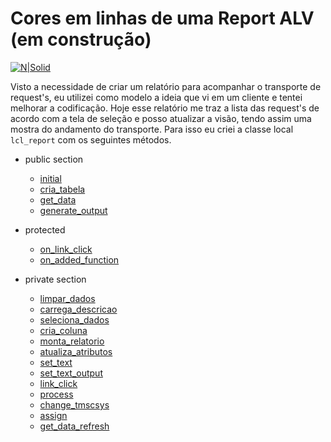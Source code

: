 # Cores em linhas de uma Report ALV (em construção)

[![N|Solid](https://wiki.scn.sap.com/wiki/download/attachments/1710/ABAP%20Development.png?version=1&modificationDate=1446673897000&api=v2)](https://www.sap.com/brazil/developer.html)


Visto a necessidade de criar um relatório para acompanhar o transporte de request's, eu utilizei como modelo a ideia que vi em um cliente e tentei melhorar a codificação. Hoje esse relatório me traz a lista das request's de acordo com a tela de seleção e posso atualizar a visão, tendo assim uma mostra do andamento do transporte. Para isso eu criei a classe local `lcl_report` com os seguintes métodos.

* public section
	* [initial](#initial)
	* [cria_tabela](#cria_tabela)
	* [get_data](#get_data)
	* [generate_output](#generate_output)

* protected
	* [on_link_click](#on_link_click)
	* [on_added_function](#on_added_function)

* private section
	* [limpar_dados](#limpar_dados)
	* [carrega_descricao](#carrega_descricao)
	* [seleciona_dados](#seleciona_dados)
	* [cria_coluna](#cria_coluna)
	* [monta_relatorio](#monta_relatorio)
	* [atualiza_atributos](#atualiza_atributos)
	* [set_text](#set_text)
  * [set_text_output](#set_text_output)
  * [link_click](#link_click)
  * [process](#process)
  * [change_tmscsys](#change_tmscsys)
  * [assign](#assign)
  * [get_data_refresh ](#get_data_refresh )

